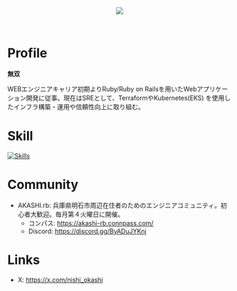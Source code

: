<p align="center">
  <img src="https://avatars.githubusercontent.com/u/46985135">
</p>

<br>

# Profile
**無双**

WEBエンジニアキャリア初期よりRuby/Ruby on Railsを用いたWebアプリケーション開発に従事。現在はSREとして、TerraformやKubernetes(EKS) を使用したインフラ構築・運用や信頼性向上に取り組む。

# Skill
[![Skills](https://skills.syvixor.com/api/icons?perline=15&i=ruby,mysql,terraform,amazonwebservices,prometheus,grafana,loki,docker,kubernetes)](https://github.com/syvixor/skills-icons)

# Community
- AKASHI.rb: 兵庫県明石市周辺在住者のためのエンジニアコミュニティ。初心者大歓迎。毎月第４火曜日に開催。
  - コンパス: https://akashi-rb.connpass.com/
  - Discord: https://discord.gg/ByADuJYKnj

# Links
- X: https://x.com/nishi_okashi
